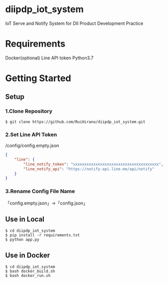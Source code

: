 # diipdp_iot_system
IoT Serve and Notify System for DII Product Development Practice

# Requirements
Docker(optional)
Line API token
Python3.7

# Getting Started

## Setup
### 1.Clone Repository
```
$ git clone https://github.com/RuiHirano/diipdp_iot_system.git
```
### 2.Set Line API Token
/config/config.empty.json
```/config/config.empty.json
{
    "line": {
        "line_notify_token": "xxxxxxxxxxxxxxxxxxxxxxxxxxxxxxxxxxxxxx",
        "line_notify_api": "https://notify-api.line.me/api/notify"
    }
}
```
### 3.Rename Config File Name
「config.empty.json」→「config.json」

## Use in Local
```
$ cd diipdp_iot_system
$ pip install -r requirements.txt
$ python app.py
```

## Use in Docker
```
$ cd diipdp_iot_system
$ bash docker_build.sh
$ bash docker_run.sh
```
